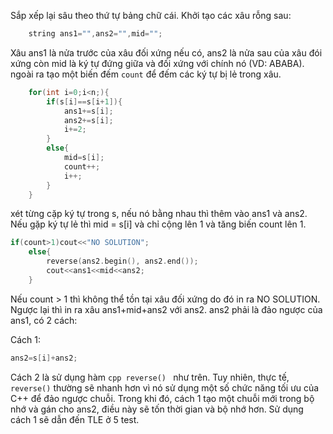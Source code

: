 Sắp xếp lại sâu theo thứ tự bảng chữ cái. Khởi tạo các xâu rỗng sau:
```cpp
    string ans1="",ans2="",mid="";
```
Xâu ans1 là nửa trước của xâu đối xứng nếu có, ans2 là nửa sau của xâu đói xứng còn mid là ký tự đứng giữa và đối xứng với chính nó (VD: ABABA). ngoài ra tạo một biến đếm ```count``` để đếm các ký tự bị lẻ trong xâu. 
```cpp
    for(int i=0;i<n;){
    	if(s[i]==s[i+1]){
    		ans1+=s[i];
    		ans2+=s[i];
    		i+=2;
		}
		else{
			mid=s[i];
			count++;
			i++;
		}
	}
```
xét từng cặp ký tự trong s, nếu nó bằng nhau thì thêm vào ans1 và ans2. Nếu gặp ký tự lẻ thì mid = s[i] và chỉ cộng lên 1 và tăng biến count lên 1.
```cpp
if(count>1)cout<<"NO SOLUTION";
	else{
		reverse(ans2.begin(), ans2.end());
		cout<<ans1<<mid<<ans2;
	}
```
Nếu count > 1 thì không thể tồn tại xâu đối xứng do đó in ra NO SOLUTION. Ngược lại thì in ra xâu ans1+mid+ans2 với ans2. ans2 phải là đảo ngược của ans1, có 2 cách:

Cách 1:
```cpp
ans2=s[i]+ans2;
```
Cách 2 là sử dụng hàm ```cpp reverse() ``` như trên. Tuy nhiên, thực tế, `reverse()` thường sẽ nhanh hơn vì nó sử dụng một số chức năng tối ưu của C++ để đảo ngược chuỗi. Trong khi đó, cách 1 tạo một chuỗi mới trong bộ nhớ và gán cho ans2, điều này sẽ tốn thời gian và bộ nhớ hơn.
Sử dụng cách 1 sẽ dẫn đến TLE ở 5 test.
